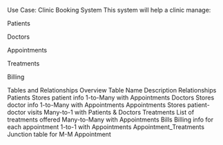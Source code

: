 Use Case: Clinic Booking System
This system will help a clinic manage:

Patients

Doctors

Appointments

Treatments

Billing

Tables and Relationships Overview
Table Name	Description	Relationships
Patients	Stores patient info	1-to-Many with Appointments
Doctors	Stores doctor info	1-to-Many with Appointments
Appointments	Stores patient-doctor visits	Many-to-1 with Patients & Doctors
Treatments	List of treatments offered	Many-to-Many with Appointments
Bills	Billing info for each appointment	1-to-1 with Appointments
Appointment_Treatments	Junction table for M-M	Appointment 
